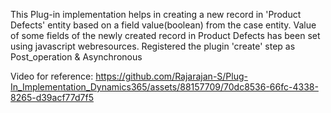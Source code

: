 This Plug-in implementation helps in creating a new record in 'Product Defects' entity based on a field value(boolean) from the case entity.
Value of some fields of the newly created record in Product Defects has been set using javascript webresources.
Registered the plugin 'create' step as Post_operation & Asynchronous 

Video for reference:
https://github.com/Rajarajan-S/Plug-In_Implementation_Dynamics365/assets/88157709/70dc8536-66fc-4338-8265-d39acf77d7f5
